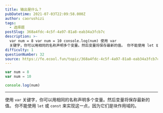 ```yaml
---
title: 输出是什么？
pubDatetime: 2021-07-03T22:09:58.000Z
author: caorushizi
tags:
  - 选择题
postSlug: 368a4fdc-4c5f-4a97-81a8-eab34a3fcb7c
description: >-
  var num = 8 var num = 10 console.log(num) 使用 var
  关键字，你可以用相同的名称声明多个变量。然后变量将保存最新的值。 你不能使用 let 或 const 来实现这一点，因为它们是块作用域的。 
difficulty: 1
questionNumber: 32
source: https://fe.ecool.fun/topic/368a4fdc-4c5f-4a97-81a8-eab34a3fcb7c
---
```


```javascript
var num = 8
var num = 10

console.log(num)
```

---

使用 `var` 关键字，你可以用相同的名称声明多个变量。然后变量将保存最新的值。
你不能使用 `let` 或 `const` 来实现这一点，因为它们是块作用域的。
